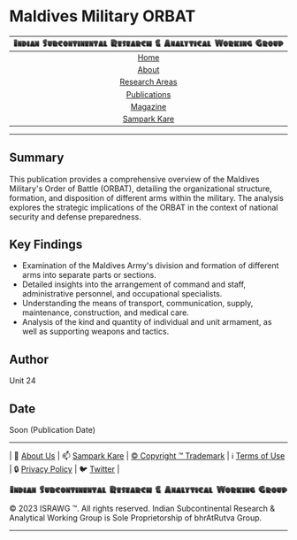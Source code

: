 # Maldives Military ORBAT

| [![ISRAWG Logo](../../text_logo.png)](https://israwg.github.io/) |
| :-------------------------------------------------: |
| [Home](../../home.md) |
| [About](../../aboutus/about.md) |
| [Research Areas](../../aboutus/research.md) |
| [Publications](../publications.md) |
| [Magazine](../../magazine/magazine.md) |
| [Sampark Kare](../../aboutus/sampark.md) |

___

## Summary

This publication provides a comprehensive overview of the Maldives Military's Order of Battle (ORBAT), detailing the organizational structure, formation, and disposition of different arms within the military. The analysis explores the strategic implications of the ORBAT in the context of national security and defense preparedness.

## Key Findings

- Examination of the Maldives Army's division and formation of different arms into separate parts or sections.
- Detailed insights into the arrangement of command and staff, administrative personnel, and occupational specialists.
- Understanding the means of transport, communication, supply, maintenance, construction, and medical care.
- Analysis of the kind and quantity of individual and unit armament, as well as supporting weapons and tactics.

## Author

Unit 24

## Date

Soon (Publication Date)

___

| 📝 [About Us](../../aboutus/about.md) | 📫 [Sampark Kare](../../aboutus/sampark.md) | [© Copyright ™️ Trademark](../../aboutus/copyright&trademark.md) | ℹ️  [Terms of Use](../../aboutus/termsofuse.md) | 🔒 [Privacy Policy](../../aboutus/privacy&policy.md) | 🐦 [Twitter](https://twitter.com/israwg_) |

![Indian Subcontinental Research & Analytical Working Group (ISRAWG)](../../text_logo.png)

© 2023 ISRAWG ™️. All rights reserved. Indian Subcontinental Research & Analytical Working Group is Sole Proprietorship of bhrAtRutva Group.

___
